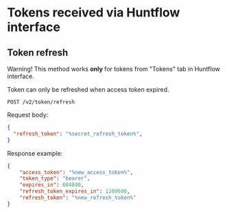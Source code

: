 # Tokens received via Huntflow interface

<a name="robot_refresh_token"></a>
## Token refresh
Warning! This method works **only** for tokens from "Tokens" tab in Huntflow interface.

Token can only be refreshed when access token expired.

`POST /v2/token/refresh`

Request body:
```json
{
  "refresh_token": "%secret_refresh_token%",
}
```
Response example:
```json
{
    "access_token": "%new_access_token%",
    "token_type": "bearer",
    "expires_in": 604800,
    "refresh_token_expires_in": 1209600,
    "refresh_token": "%new_refresh_token%"
}
```